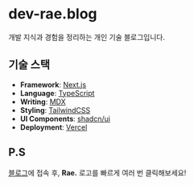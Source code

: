 # dev-rae.blog

개발 지식과 경험을 정리하는 개인 기술 블로그입니다.

## 기술 스택

- **Framework**: [Next.js](https://nextjs.org/)
- **Language**: [TypeScript](https://www.typescriptlang.org/)
- **Writing**: [MDX](https://mdxjs.com/)
- **Styling**: [TailwindCSS](https://tailwindcss.com/)
- **UI Components**: [shadcn/ui](https://ui.shadcn.com/)
- **Deployment**: [Vercel](https://vercel.com/)

## P.S

[블로그](https://dev-rae.blog)에 접속 후, **Rae.** 로고를 빠르게 여러 번 클릭해보세요!
